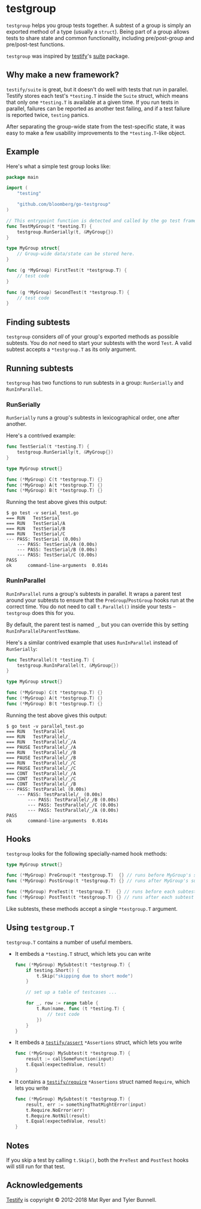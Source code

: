 # testgroup

`testgroup` helps you group tests together. A subtest of a group is simply an
exported method of a type (usually a `struct`). Being part of a group allows
tests to share state and common functionality, including pre/post-group and
pre/post-test functions.

`testgroup` was inspired by [testify][]'s [suite][testify-suite-godoc] package.

## Why make a new framework?

`testify/suite` is great, but it doesn't do well with tests that run in
parallel. Testify stores each test's `*testing.T` inside the `Suite` struct,
which means that only one `*testing.T` is available at a given time. If you run
tests in parallel, failures can be reported as another test failing, and if a
test failure is reported twice, `testing` panics.

After separating the group-wide state from the test-specific state, it was easy
to make a few usability improvements to the `*testing.T`-like object.

## Example

Here's what a simple test group looks like:

```go
package main

import (
    "testing"

    "github.com/bloomberg/go-testgroup"
)

// This entrypoint function is detected and called by the go test framework.
func TestMyGroup(t *testing.T) {
    testgroup.RunSerially(t, &MyGroup{})
}

type MyGroup struct{
    // Group-wide data/state can be stored here.
}

func (g *MyGroup) FirstTest(t *testgroup.T) {
    // test code
}

func (g *MyGroup) SecondTest(t *testgroup.T) {
    // test code
}
```

## Finding subtests

`testgroup` considers _all_ of your group's exported methods as possible
subtests. You do _not_ need to start your subtests with the word `Test`. A valid
subtest accepts a `*testgroup.T` as its only argument.

## Running subtests

`testgroup` has two functions to run subtests in a group: `RunSerially` and
`RunInParallel`.

### RunSerially

`RunSerially` runs a group's subtests in lexicographical order, one after
another.

Here's a contrived example:

```go
func TestSerial(t *testing.T) {
	testgroup.RunSerially(t, &MyGroup{})
}

type MyGroup struct{}

func (*MyGroup) C(t *testgroup.T) {}
func (*MyGroup) A(t *testgroup.T) {}
func (*MyGroup) B(t *testgroup.T) {}
```

Running the test above gives this output:

```console
$ go test -v serial_test.go
=== RUN   TestSerial
=== RUN   TestSerial/A
=== RUN   TestSerial/B
=== RUN   TestSerial/C
--- PASS: TestSerial (0.00s)
    --- PASS: TestSerial/A (0.00s)
    --- PASS: TestSerial/B (0.00s)
    --- PASS: TestSerial/C (0.00s)
PASS
ok  	command-line-arguments	0.014s
```

### RunInParallel

`RunInParallel` runs a group's subtests in parallel. It wraps a parent test
around your subtests to ensure that the `PreGroup`/`PostGroup` hooks run at the
correct time. You do not need to call `t.Parallel()` inside your tests &ndash;
`testgroup` does this for you.

By default, the parent test is named `_`, but you can override this by setting
`RunInParallelParentTestName`.

Here's a similar contrived example that uses `RunInParallel` instead of
`RunSerially`:

```go
func TestParallel(t *testing.T) {
	testgroup.RunInParallel(t, &MyGroup{})
}

type MyGroup struct{}

func (*MyGroup) C(t *testgroup.T) {}
func (*MyGroup) A(t *testgroup.T) {}
func (*MyGroup) B(t *testgroup.T) {}
```

Running the test above gives this output:

```console
$ go test -v parallel_test.go
=== RUN   TestParallel
=== RUN   TestParallel/_
=== RUN   TestParallel/_/A
=== PAUSE TestParallel/_/A
=== RUN   TestParallel/_/B
=== PAUSE TestParallel/_/B
=== RUN   TestParallel/_/C
=== PAUSE TestParallel/_/C
=== CONT  TestParallel/_/A
=== CONT  TestParallel/_/C
=== CONT  TestParallel/_/B
--- PASS: TestParallel (0.00s)
    --- PASS: TestParallel/_ (0.00s)
        --- PASS: TestParallel/_/B (0.00s)
        --- PASS: TestParallel/_/C (0.00s)
        --- PASS: TestParallel/_/A (0.00s)
PASS
ok  	command-line-arguments	0.014s
```

## Hooks

`testgroup` looks for the following specially-named hook methods:

```go
type MyGroup struct{}

func (*MyGroup) PreGroup(t *testgroup.T)  {} // runs before MyGroup's subtests have started
func (*MyGroup) PostGroup(t *testgroup.T) {} // runs after MyGroup's subtests have finished

func (*MyGroup) PreTest(t *testgroup.T)  {} // runs before each subtest in MyGroup
func (*MyGroup) PostTest(t *testgroup.T) {} // runs after each subtest in MyGroup
```

Like subtests, these methods accept a single `*testgroup.T` argument.

## Using `testgroup.T`

`testgroup.T` contains a number of useful members.

- It embeds a `*testing.T` struct, which lets you can write

  ```go
  func (*MyGroup) MySubtest(t *testgroup.T) {
      if testing.Short() {
          t.Skip("skipping due to short mode")
      }

      // set up a table of testcases ...

      for _, row := range table {
          t.Run(name, func (t *testing.T) {
              // test code
          })
      }
  }
  ```

- It embeds a [`testify/assert`][testify-assert-godoc] `*Assertions` struct,
  which lets you write

  ```go
  func (*MyGroup) MySubtest(t *testgroup.T) {
      result := callSomeFunction(input)
      t.Equal(expectedValue, result)
  }
  ```

- It contains a [`testify/require`][testify-require-godoc] `*Assertions` struct
  named `Require`, which lets you write

  ```go
  func (*MyGroup) MySubtest(t *testgroup.T) {
      result, err := somethingThatMightError(input)
      t.Require.NoError(err)
      t.Require.NotNil(result)
      t.Equal(expectedValue, result)
  }
  ```

## Notes

If you skip a test by calling `t.Skip()`, both the `PreTest` and `PostTest`
hooks will still run for that test.

## Acknowledgements

[Testify][] is copyright &copy; 2012-2018 Mat Ryer and Tyler Bunnell.

[testify]: https://github.com/stretchr/testify
[testify-assert-godoc]: https://godoc.org/github.com/stretchr/testify/assert
[testify-require-godoc]: https://godoc.org/github.com/stretchr/testify/require
[testify-suite-godoc]: https://godoc.org/github.com/stretchr/testify/suite
